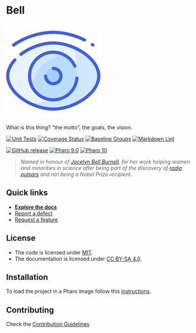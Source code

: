 # Bell

![Logo](assets/logo.svg)

What is this thing? “the motto”, the goals, the vision.

[![Unit Tests](https://github.com/ba-st/Bell/actions/workflows/unit-tests.yml/badge.svg)](https://github.com/ba-st/Bell/actions/workflows/unit-tests.yml/badge.svg)
[![Coverage Status](https://codecov.io/github/ba-st/Bell/coverage.svg?branch=release-candidate)](https://codecov.io/gh/ba-st/Bell/branch/release-candidate)
[![Baseline Groups](https://github.com/ba-st/Bell/actions/workflows/loading-groups.yml/badge.svg)](https://github.com/ba-st/Bell/actions/workflows/loading-groups.yml)
[![Markdown Lint](https://github.com/ba-st/Bell/actions/workflows/markdown-lint.yml/badge.svg)](https://github.com/ba-st/Bell/actions/workflows/markdown-lint.yml)

[![GitHub release](https://img.shields.io/github/release/ba-st/Bell.svg)](https://github.com/ba-st/Bell/releases/latest)
[![Pharo 9.0](https://img.shields.io/badge/Pharo-9.0-informational)](https://pharo.org)
[![Pharo 10](https://img.shields.io/badge/Pharo-10-informational)](https://pharo.org)

> *Named in honour of [Jocelyn Bell Burnell](https://en.wikipedia.org/wiki/Jocelyn_Bell_Burnell), for
> her work helping women and minorities in science after being part of the discovery of 
> [radio pulsars](https://en.wikipedia.org/wiki/Pulsar) and not being a Nobel Prize recipient.*


## Quick links

- [**Explore the docs**](docs/README.md)
- [Report a defect](https://github.com/ba-st/Bell/issues/new?labels=Type%3A+Defect)
- [Request a feature](https://github.com/ba-st/Bell/issues/new?labels=Type%3A+Feature)

## License

- The code is licensed under [MIT](LICENSE).
- The documentation is licensed under [CC BY-SA 4.0](http://creativecommons.org/licenses/by-sa/4.0/).

## Installation

To load the project in a Pharo image follow this [instructions](docs/how-to/how-to-load-in-pharo.md).

## Contributing

Check the [Contribution Guidelines](CONTRIBUTING.md)
